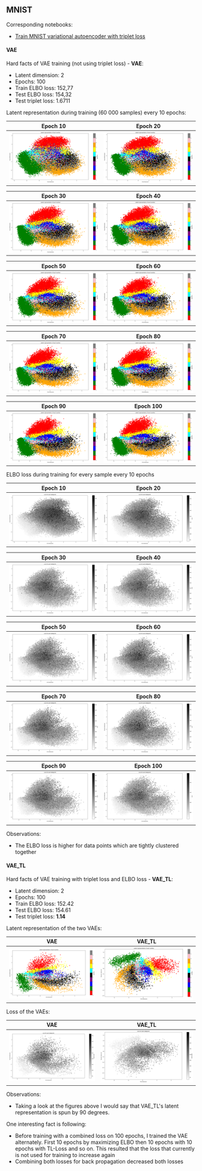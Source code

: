 ## MNIST
Corresponding notebooks: 
* [Train MNIST variational autoencoder with triplet loss](https://colab.research.google.com/drive/1KlqlHuqF8-m-FHftM83gWyrU9UOwD8gv)

#### **VAE**
Hard facts of VAE training (not using triplet loss) - **VAE**:
* Latent dimension: 2  
* Epochs: 100  
* Train ELBO loss: 152,77  
* Test ELBO loss: 154,32
* Test triplet loss: 1.6711

Latent representation during training (60 000 samples) every 10 epochs:

Epoch 10|Epoch 20
:-------------------------:|:-------------------------:
![](https://raw.githubusercontent.com/LorenzHW/Master-Thesis/master/Code/progress/pics/progress_2/epoch_10.png)  |  ![](https://raw.githubusercontent.com/LorenzHW/Master-Thesis/master/Code/progress/pics/progress_2/epoch_20.png)
 
Epoch 30|Epoch 40
:-------------------------:|:-------------------------:
![](https://raw.githubusercontent.com/LorenzHW/Master-Thesis/master/Code/progress/pics/progress_2/epoch_30.png) |  ![](https://raw.githubusercontent.com/LorenzHW/Master-Thesis/master/Code/progress/pics/progress_2/epoch_40.png)
 
Epoch 50|Epoch 60
:-------------------------:|:-------------------------:
![](https://raw.githubusercontent.com/LorenzHW/Master-Thesis/master/Code/progress/pics/progress_2/epoch_50.png) |  ![](https://raw.githubusercontent.com/LorenzHW/Master-Thesis/master/Code/progress/pics/progress_2/epoch_60.png)

Epoch 70|Epoch 80
:-------------------------:|:-------------------------:
![](https://raw.githubusercontent.com/LorenzHW/Master-Thesis/master/Code/progress/pics/progress_2/epoch_70.png) |  ![](https://raw.githubusercontent.com/LorenzHW/Master-Thesis/master/Code/progress/pics/progress_2/epoch_80.png)

Epoch 90|Epoch 100
:-------------------------:|:-------------------------:
![](https://raw.githubusercontent.com/LorenzHW/Master-Thesis/master/Code/progress/pics/progress_2/epoch_90.png) |  ![](https://raw.githubusercontent.com/LorenzHW/Master-Thesis/master/Code/progress/pics/progress_2/epoch_100.png) 


ELBO loss during training for every sample every 10 epochs 


Epoch 10|Epoch 20
:-------------------------:|:-------------------------:
![](https://raw.githubusercontent.com/LorenzHW/Master-Thesis/master/Code/progress/pics/progress_2/epoch_10_loss.png)  |  ![](https://raw.githubusercontent.com/LorenzHW/Master-Thesis/master/Code/progress/pics/progress_2/epoch_20_loss.png)

Epoch 30|Epoch 40
:-------------------------:|:-------------------------:
![](https://raw.githubusercontent.com/LorenzHW/Master-Thesis/master/Code/progress/pics/progress_2/epoch_30_loss.png)  |  ![](https://raw.githubusercontent.com/LorenzHW/Master-Thesis/master/Code/progress/pics/progress_2/epoch_40_loss.png)

Epoch 50|Epoch 60
:-------------------------:|:-------------------------:
![](https://raw.githubusercontent.com/LorenzHW/Master-Thesis/master/Code/progress/pics/progress_2/epoch_50_loss.png)  |  ![](https://raw.githubusercontent.com/LorenzHW/Master-Thesis/master/Code/progress/pics/progress_2/epoch_60_loss.png)

Epoch 70|Epoch 80
:-------------------------:|:-------------------------:
![](https://raw.githubusercontent.com/LorenzHW/Master-Thesis/master/Code/progress/pics/progress_2/epoch_70_loss.png)  |  ![](https://raw.githubusercontent.com/LorenzHW/Master-Thesis/master/Code/progress/pics/progress_2/epoch_80_loss.png)

Epoch 90|Epoch 100
:-------------------------:|:-------------------------:
![](https://raw.githubusercontent.com/LorenzHW/Master-Thesis/master/Code/progress/pics/progress_2/epoch_90_loss.png)  |  ![](https://raw.githubusercontent.com/LorenzHW/Master-Thesis/master/Code/progress/pics/progress_2/epoch_100_loss.png)

Observations:
* The ELBO loss is higher for data points which are tightly clustered together 

#### **VAE_TL**
Hard facts of VAE training with triplet loss and ELBO loss - **VAE_TL**:
* Latent dimension: 2  
* Epochs: 100  
* Train ELBO loss: 152.42  
* Test ELBO loss: 154.61
* Test triplet loss: **1.14**

Latent representation of the two VAEs:

VAE|VAE_TL
:-------------------------:|:-------------------------:
![](https://raw.githubusercontent.com/LorenzHW/Master-Thesis/master/Code/progress/pics/progress_2/test_data.png)  |  ![](https://raw.githubusercontent.com/LorenzHW/Master-Thesis/master/Code/progress/pics/progress_2/test_data_tl.png)


Loss of the VAEs:

VAE|VAE_TL
:-------------------------:|:-------------------------:
![](https://raw.githubusercontent.com/LorenzHW/Master-Thesis/master/Code/progress/pics/progress_2/test_data_loss.png)  |  ![](https://raw.githubusercontent.com/LorenzHW/Master-Thesis/master/Code/progress/pics/progress_2/test_data_tl_loss.png)

Observations:
* Taking a look at the figures above I would say that VAE_TL's latent representation is spun by 90 degrees.

One interesting fact is following:
* Before training with a combined loss on 100 epochs, I trained the VAE alternately. First 10 epochs by maximizing ELBO then 10
epochs with 10 epochs with TL-Loss and so on. This resulted that the loss that currently is not used for training to increase again
* Combining both losses for back propagation decreased both losses